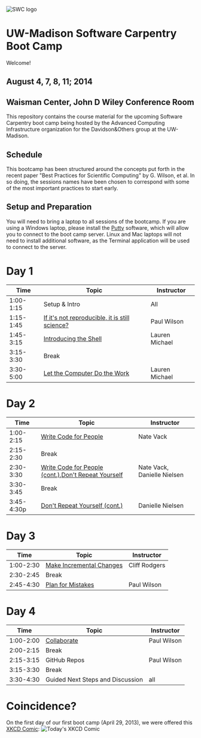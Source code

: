 ![SWC logo](http://software-carpentry.org/img/software-carpentry-banner.png)

UW-Madison Software Carpentry Boot Camp
=======================================
Welcome!

August 4, 7, 8, 11; 2014
--------------------

Waisman Center, John D Wiley Conference Room
------------------

This repository contains the course material for the upcoming Software
Carpentry boot camp being hosted by the Advanced Computing
Infrastructure organization for the Davidson&Others group at the UW-Madison.

Schedule
-----------

This bootcamp has been structured around the concepts put forth in the
recent paper "Best Practices for Scientific Computing" by G. Wilson,
et al. In so doing, the sessions names have been chosen to correspond
with some of the most important practices to start early.

Setup and Preparation
-----------

You will need to bring a laptop to all sessions of the bootcamp. If you 
are using a Windows laptop, please install the [Putty](https://www.putty.org) 
software, which will allow you to connect to the boot camp server. Linux 
and Mac laptops will not need to install additional software, as the 
Terminal application will be used to connect to the server.

Day 1
=======

| Time         | Topic                                   | Instructor   |
| ------------ | --------------------------------------- |--------------|
| 1:00-1:15    | Setup & Intro                           | All  |
| 1:15-1:45    | [If it's not reproducible, it is still science?](https://github.com/UW-Madison-ACI/boot-camps/blob/2014-08-04-Davidson/BestPractices.pdf?raw=true) | Paul Wilson  |
| 1:45-3:15    | [Introducing the Shell](shell/Readme.md)| Lauren Michael  |
| 3:15-3:30    | Break                                   |              |
| 3:30-5:00    | [Let the Computer Do the Work](shell/automation/Readme.md)     | Lauren Michael  |

Day 2
=======

| Time         | Topic                                   | Instructor   |
| ------------ | --------------------------------------- |--------------|
| 1:00-2:15    | [Write Code for People](python/writing_code_for_people/Readme.md)| Nate Vack |
| 2:15-2:30    | Break                                   |              |
| 2:30-3:30    | [Write Code for People (cont.)](python/writing_code_for_people/Readme.md),[Don't Repeat Yourself](python/dont_repeat_yourself/Readme.md)| Nate Vack, Danielle Nielsen |
| 3:30-3:45    | Break					 |		|
| 3:45-4:30p   | [Don't Repeat Yourself (cont.)](python/dont_repeat_yourself/Readme.md)| Danielle Nielsen |

Day 3
=======

| Time         | Topic                                   | Instructor  |
| ------------ | --------------------------------------- |-------------|
| 1:00-2:30    | [Make Incremental Changes](version-control/git/local/Readme.md) | Cliff Rodgers |
| 2:30-2:45    | Break                                   |             |
| 2:45-4:30    | [Plan for Mistakes](python/testing/Readme.md) | Paul Wilson |

Day 4
=======

| Time         | Topic                                   | Instructor   |
| ------------ | --------------------------------------- |--------------|
| 1:00-2:00    | [Collaborate](version-control/git/remote/Readme.md) | Paul Wilson |
| 2:00-2:15    | Break                                   |      |
| 2:15-3:15    | GitHub Repos                            | Paul Wilson |
| 3:15-3:30    | Break					 | 	|
| 3:30-4:30    | Guided Next Steps and Discussion	 | all	|

Coincidence?
============

On the first day of our first boot camp (April 29, 2013), we were offered this [XKCD Comic](http://xkcd.com/1205/):
![Today's XKCD Comic](http://imgs.xkcd.com/comics/is_it_worth_the_time.png)

